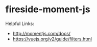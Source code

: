 # fireside-moment-js

Helpful Links:
  - http://momentjs.com/docs/
  - https://vuejs.org/v2/guide/filters.html
